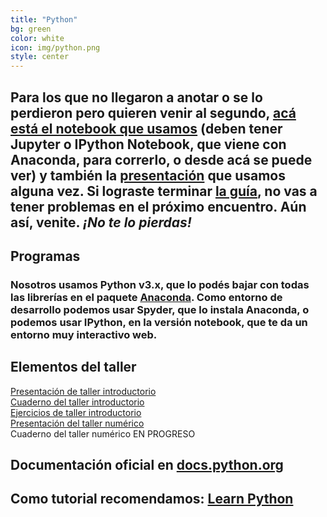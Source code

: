 ```yaml
---
title: "Python"
bg: green
color: white
icon: img/python.png
style: center
---
```


## Para los que no llegaron a anotar o se lo perdieron pero quieren venir al segundo, [acá está el notebook que usamos](https://github.com/fifabsas/talleresfifabsas/blob/master/python/introductorio/introduccion.ipynb) (deben tener Jupyter o IPython Notebook, que viene con Anaconda, para correrlo, o desde acá se puede ver) y también la [presentación](https://github.com/fifabsas/talleresfifabsas/blob/master/python/introductorio/presentacion.pdf) que usamos alguna vez. Si lograste terminar [la guía](https://github.com/Fifabsas/talleresfifabsas/raw/master/python/introductorio/ejercicios.pdf), no vas a tener problemas en el próximo encuentro. Aún así, venite. *¡No te lo pierdas!*

## Programas

### Nosotros usamos Python v3.x, que lo podés bajar con todas las librerías en el paquete [Anaconda](http://continuum.io/downloads). Como entorno de desarrollo podemos usar **Spyder**, que lo instala Anaconda, o podemos usar **IPython**, en la versión **notebook**, que te da un entorno muy interactivo web.  
  

## Elementos del taller
[Presentación de taller introductorio](https://github.com/fifabsas/talleresfifabsas/blob/master/python/introductorio/presentacion.pdf)  
[Cuaderno del taller introductorio](https://github.com/fifabsas/talleresfifabsas/blob/master/python/introductorio/introduccion.ipynb)  
[Ejercicios de taller introductorio](https://github.com/fifabsas/talleresfifabsas/blob/master/python/introductorio/ejercicios.pdf)  
[Presentación del taller numérico](https://github.com/fifabsas/talleresfifabsas/blob/master/python/numerico/presentacion.pdf)  
Cuaderno del taller numérico EN PROGRESO


## Documentación oficial en [docs.python.org](http://docs.python.org)

## Como tutorial recomendamos: [Learn Python](http://www.learnpython.org/)







